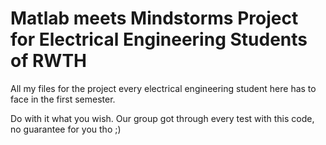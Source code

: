 # Matlab meets Mindstorms Project for Electrical Engineering Students of RWTH

All my files for the project every electrical engineering student here has to face in the first semester.

Do with it what you wish. Our group got through every test with this code, no guarantee for you tho ;)
